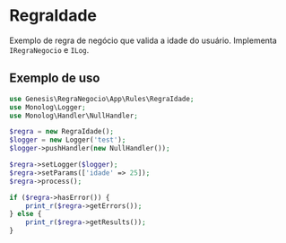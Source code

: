 # RegraIdade

Exemplo de regra de negócio que valida a idade do usuário. Implementa `IRegraNegocio` e `ILog`.

## Exemplo de uso

```php
use Genesis\RegraNegocio\App\Rules\RegraIdade;
use Monolog\Logger;
use Monolog\Handler\NullHandler;

$regra = new RegraIdade();
$logger = new Logger('test');
$logger->pushHandler(new NullHandler());

$regra->setLogger($logger);
$regra->setParams(['idade' => 25]);
$regra->process();

if ($regra->hasError()) {
    print_r($regra->getErrors());
} else {
    print_r($regra->getResults());
}
```
